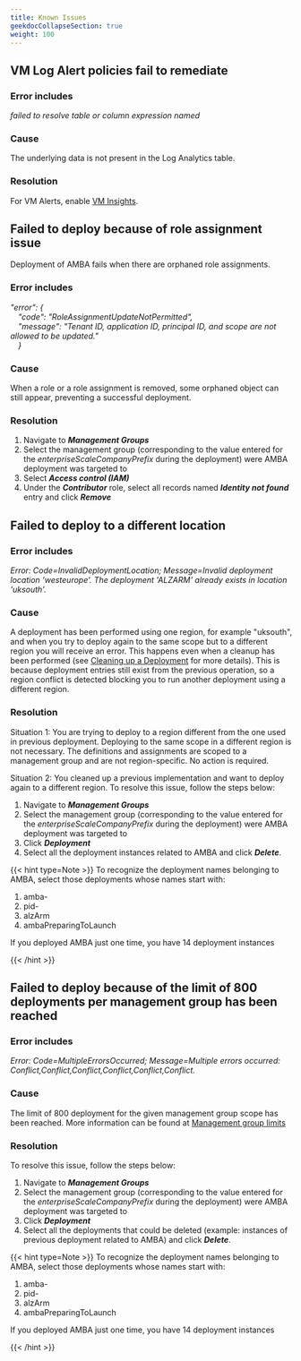 ```yaml
---
title: Known Issues
geekdocCollapseSection: true
weight: 100
---
```


## VM Log Alert policies fail to remediate

### Error includes

*failed to resolve table or column expression named*

### Cause

The underlying data is not present in the Log Analytics table.

### Resolution

For VM Alerts, enable [VM Insights](../Monitoring-and-Alerting#log-alerts).

## Failed to deploy because of role assignment issue

Deployment of AMBA fails when there are orphaned role assignments.

### Error includes

*"error": { </br>
&emsp;"code": "RoleAssignmentUpdateNotPermitted", </br>
&emsp;"message": "Tenant ID, application ID, principal ID, and scope are not allowed to be updated." </br>
&emsp;}*

### Cause

When a role or a role assignment is removed, some orphaned object can still appear, preventing a successful deployment.

### Resolution

1. Navigate to ***Management Groups***
2. Select the management group (corresponding to the value entered for the *enterpriseScaleCompanyPrefix* during the deployment) were AMBA deployment was targeted to
3. Select ***Access control (IAM)***
4. Under the ***Contributor*** role, select all records named ***Identity not found*** entry and click ***Remove***

## Failed to deploy to a different location

### Error includes

*Error: Code=InvalidDeploymentLocation; Message=Invalid deployment location 'westeurope'. The deployment 'ALZARM' already exists in location 'uksouth'.*

### Cause

A deployment has been performed using one region, for example "uksouth", and when you try to deploy again to the same scope but to a different region you will receive an error. This happens even when a cleanup has been performed (see [Cleaning up a Deployment](../Cleaning-up-a-Deployment) for more details). This is because deployment entries still exist from the previous operation, so a region conflict is detected blocking you to run another deployment using a different region.

### Resolution
Situation 1: You are trying to deploy to a region different from the one used in previous deployment. Deploying to the same scope in a different region is not necessary. The definitions and assignments are scoped to a management group and are not region-specific. No action is required.

Situation 2: You cleaned up a previous implementation and want to deploy again to a different region. To resolve this issue, follow the steps below:

1. Navigate to ***Management Groups***
2. Select the management group (corresponding to the value entered for the *enterpriseScaleCompanyPrefix* during the deployment) were AMBA deployment was targeted to
3. Click ***Deployment***
4. Select all the deployment instances related to AMBA and click ***Delete***.

{{< hint type=Note >}}
To recognize the deployment names belonging to AMBA, select those deployments whose names start with:

1. amba-
2. pid-
3. alzArm
4. ambaPreparingToLaunch

If you deployed AMBA just one time, you have 14 deployment instances

{{< /hint >}}

## Failed to deploy because of the limit of 800 deployments per management group has been reached

### Error includes

*Error: Code=MultipleErrorsOccurred; Message=Multiple errors occurred: Conflict,Conflict,Conflict,Conflict,Conflict,Conflict.*

### Cause

The limit of 800 deployment for the given management group scope has been reached. More information can be found at [Management group limits](https://learn.microsoft.com/en-us/azure/azure-resource-manager/management/azure-subscription-service-limits#management-group-limits)

### Resolution
To resolve this issue, follow the steps below:

1. Navigate to ***Management Groups***
2. Select the management group (corresponding to the value entered for the *enterpriseScaleCompanyPrefix* during the deployment) were AMBA deployment was targeted to
3. Click ***Deployment***
4. Select all the deployments that could be deleted (example: instances of previous deployment related to AMBA) and click ***Delete***.

{{< hint type=Note >}}
To recognize the deployment names belonging to AMBA, select those deployments whose names start with:

1. amba-
2. pid-
3. alzArm
4. ambaPreparingToLaunch

If you deployed AMBA just one time, you have 14 deployment instances

{{< /hint >}}
